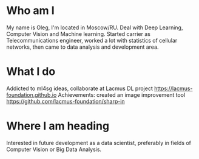 # Who am I
My name is Oleg, I'm located in Moscow/RU. Deal with Deep Learning, Computer Vision and Machine learning. Started carrier as Telecommunications engineer, worked a lot with statistics of cellular networks, then came to data analysis and development area. 

# What I do
Addicted to ml4sg ideas, collaborate at Lacmus DL project https://lacmus-foundation.github.io
Achievements: created an image improvement tool https://github.com/lacmus-foundation/sharp-in

# Where I am heading
Interested in future development as a data scientist, preferably in fields of Computer Vision or Big Data Analysis.
